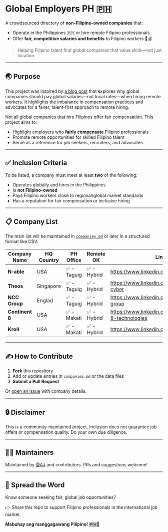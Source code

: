 # Global Employers PH 🇵🇭

A crowdsourced directory of **non-Filipino-owned companies** that:
- Operate in the Philippines 🇵🇭 or hire remote Filipino professionals
- Offer **fair, competitive salaries and benefits** to Filipino workers 💼💰

> Helping Filipino talent find global companies that value skills—not just location.

---

## 🌏 Purpose

This project was inspired by [a blog post](https://moto.h4ck3r.sh/why-global-companies-should-pay-global-salaries/) that explores why global companies should pay global salaries—not local rates—when hiring remote workers. It highlights the imbalance in compensation practices and advocates for a fairer, talent-first approach to remote hiring.


Not all global companies that hire Filipinos offer fair compensation. This project aims to:

- Highlight employers who **fairly compensate** Filipino professionals
- Promote remote opportunities for skilled Filipino talent
- Serve as a reference for job seekers, recruiters, and advocates

---

## ✅ Inclusion Criteria

To be listed, a company must meet at least **two** of the following:

- Operates globally and hires in the Philippines
- Is **not Filipino-owned**
- Pays Filipino workers close to regional/global market standards
- Has a reputation for fair compensation or inclusive hiring

---

## 📋 Company List

The main list will be maintained in [`companies.md`](./companies.md) or later in a structured format like CSV.

| Company Name   | HQ Country | PH Office | Remote OK | LinkedIn |
| --- | --- | --- | --- | --- |
| **N‑able** | USA | ✅ - Taguig | ✅ - Hybrid | https://www.linkedin.com/company/n-able |
| **Theos** | Singapore | ✅ - Taguig | ✅ - Hybrid | https://www.linkedin.com/company/theos-cyber |
| **NCC Group** | Englad | ✅ - Taguig | ✅ - Hybrid | https://www.linkedin.com/company/ncc-group |
| **Continent 8** | USA | ✅ - Makati | ✅ - Hybrid | https://www.linkedin.com/company/continent-8-technologies |
| **Kroll** | USA | ✅ - Makati | ✅ - Hybrid | https://www.linkedin.com/company/kroll |

---

## ✍️ How to Contribute

1. **Fork** this repository
2. Add or update entries in `companies.md` or the data files
3. **Submit a Pull Request**

Or [open an issue](https://github.com/ajdumanhug/global-employers-ph/issues) with company details.

---

## 🔒 Disclaimer

This is a community-maintained project. Inclusion does not guarantee job offers or compensation quality. Do your own due diligence.

---

## 👨‍💻 Maintainers

Maintained by [@AJ](https://github.com/ajdumanhug) and contributors. PRs and suggestions welcome!

---

## 📣 Spread the Word

Know someone seeking fair, global job opportunities?

👉 Share this repo to support Filipino professionals in the international job market.

**Mabuhay ang manggagawang Pilipino! 🇵🇭💪**
